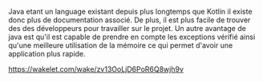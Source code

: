 Java etant un language existant depuis plus longtemps que Kotlin il existe donc plus de documentation associé. 
De plus, il est plus facile de trouver des des développeurs pour travailler sur le projet. Un autre avantage de java est qu'il est capable de prendre en
compte les exceptions vérifié ainsi qu'une meilleure utilisation de la mémoire ce qui permet d'avoir une application plus rapide.

https://wakelet.com/wake/zv13OoLjD6PoR6Q8wjh9v
